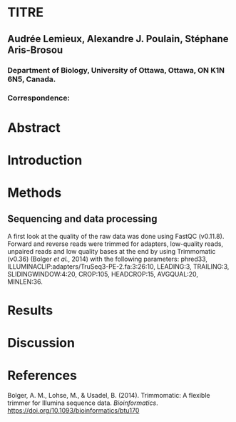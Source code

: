 # TITRE
## **Audrée Lemieux, Alexandre J. Poulain, Stéphane Aris-Brosou**
### Department of Biology, University of Ottawa, Ottawa, ON K1N 6N5, Canada.
### Correspondence:


# Abstract


# Introduction


# Methods
## Sequencing and data processing
A first look at the quality of the raw data was done using FastQC (v0.11.8). Forward and reverse reads were trimmed for adapters, low-quality reads, unpaired reads and low quality bases at the end by using Trimmomatic (v0.36) (Bolger *et al.*, 2014) with the following parameters: phred33, ILLUMINACLIP:adapters/TruSeq3-PE-2.fa:3:26:10, LEADING:3, TRAILING:3, SLIDINGWINDOW:4:20, CROP:105, HEADCROP:15, AVGQUAL:20, MINLEN:36.

# Results


# Discussion


# References
Bolger, A. M., Lohse, M., & Usadel, B. (2014). Trimmomatic: A flexible trimmer for Illumina sequence data. *Bioinformatics*. https://doi.org/10.1093/bioinformatics/btu170

